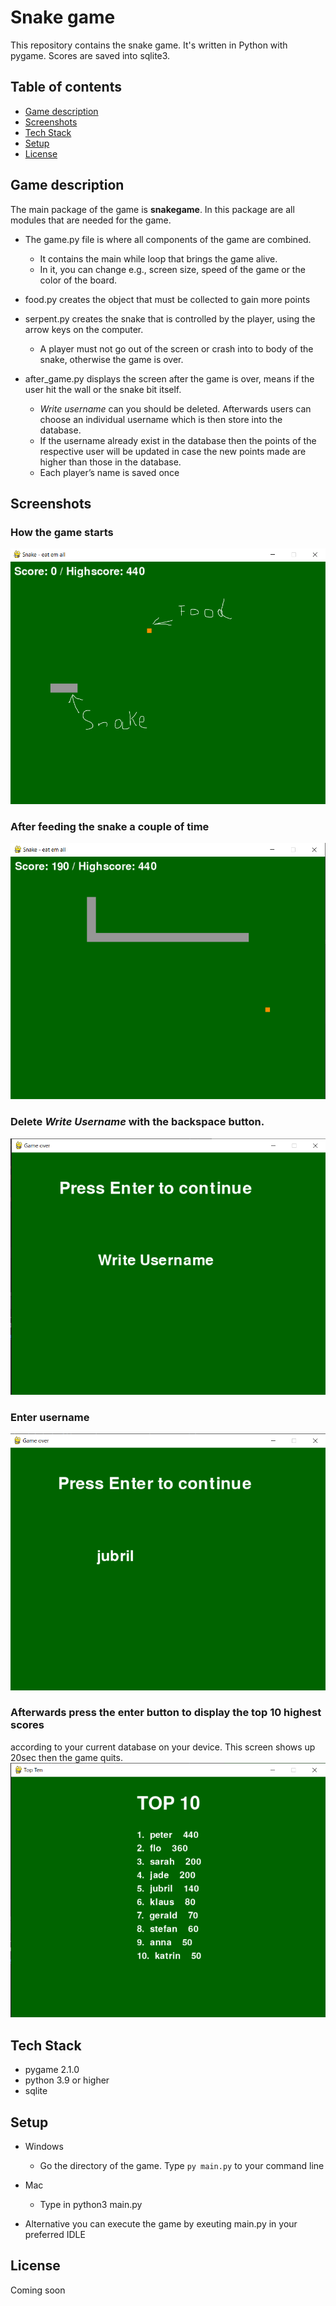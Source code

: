 # Snake game
This repository contains the snake game. It's written in Python with pygame. 
Scores are saved into sqlite3. 

## Table of contents
* [Game description](#Game-description)
* [Screenshots](#Screenshots)
* [Tech Stack](#Tech-Stack)
* [Setup](#Setup)
* [License](#License)


## Game description

The main package of the game is **snakegame**. In this package are all modules that are needed for the game.

* The game.py file is where all components of the game are combined. 
    - It contains the main while loop that brings the game alive. 
    - In it, you can change e.g., screen size, speed of the game or the color of the board.
 
* food.py creates the object that must be collected to gain more points
* serpent.py creates the snake that is controlled by the player, using the arrow keys on the computer. 
    - A player must not go out of the screen or crash into to body of the snake, otherwise the game is over. 

* after_game.py displays the screen after the game is over, means if the user hit the wall or the snake bit itself.
    - _Write username_ can you should be deleted. Afterwards users can choose an individual username which is then store
      into the database. 
    - If the username already exist in the database then the points of the respective user will be updated
      in case the new points made are higher than those in the database.
    - Each player’s name is saved once

## Screenshots
### How the game starts
![img_1.png](readme_img/img_1.png) 

### After feeding the snake a couple of time
![img.png](readme_img/img.png)

### Delete _Write Username_ with the **backspace** button.
![img_2.png](readme_img/img_2.png)

### Enter username
![img_3.png](readme_img/img_3.png)

### Afterwards press the **enter** button to display the top 10 highest scores
according to your current database on your device. This screen shows up 20sec then the
game quits.
![img_4.png](readme_img/img_4.png)

## Tech Stack
- pygame 2.1.0
- python 3.9 or higher
- sqlite

## Setup
* Windows
    - Go the directory of the game. Type `py main.py` to your command line
* Mac
  - Type in python3 main.py

* Alternative you can execute the game by exeuting main.py in your preferred IDLE


## License
Coming soon





